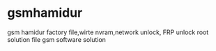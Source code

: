 # gsmhamidur
gsm hamidur factory file,wirte nvram,network unlock, FRP unlock root solution file gsm software solution
